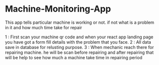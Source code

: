 # Machine-Monitoring-App
This app tells particular machine is working or not. if not what is a problem in it and how much time take for repair

1 : First scan your machine qr code and when your react app landing page you have got a form fill details with the problem that you face.
2 : All data save in database for relusting purpose. 
3 : When mechanic reach there for repairing machine. he will be scan before repairing and after repairing that will be help to see how much a machine take time in           repairing period

